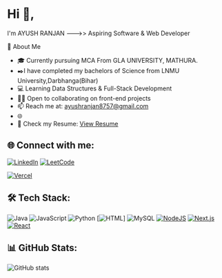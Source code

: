 
# Hi 👋,
  I'm AYUSH RANJAN
--->> Aspiring Software & Web Developer

🚀 About Me
- 🎓 Currently pursuing MCA From GLA UNIVERSITY, MATHURA.
- ✒️I have completed my bachelors of Science from LNMU University,Darbhanga(Bihar)
- 💻 Learning Data Structures & Full-Stack Development
- 👨‍💻 Open to collaborating on front-end projects
- 📫 Reach me at: ayushranjan8757@gmail.com
- 🌐<!-- Portfolio: [My Portfolio](https://yourusername.github.io/MyPortfolio/)-->
- 📄 Check my Resume: [View Resume](https://docs.google.com/document/d/1JCxXlYB_t7aMnlieWl9jrrETbrFitwfV5m0rZ9GGnkk/edit?usp=sharing)

## 🌐 Connect with me:
[![LinkedIn](https://img.shields.io/badge/LinkedIn-blue?logo=linkedin&logoColor=white)](https://www.linkedin.com/in/ayush-ranjan-710067329/)
[![LeetCode](https://img.shields.io/badge/LeetCode-000000?logo=LeetCode&logoColor=#d16c06)](https://leetcode.com/u/axranjan87/)

[![Vercel](https://img.shields.io/badge/Vercel-%23000000.svg?logo=vercel&logoColor=white)](https://vercel.com/ayus-projects-ac870de6)

## 🛠 Tech Stack:
![Java](https://img.shields.io/badge/java-%23ED8B00.svg?style=for-the-badge&logo=java&logoColor=white)
![JavaScript](https://img.shields.io/badge/javascript-%23323330.svg?style=for-the-badge&logo=javascript&logoColor=%23F7DF1E)
![Python](https://img.shields.io/badge/python-%2314354C.svg?style=for-the-badge&logo=python&logoColor=white)
[![HTML](https://img.shields.io/badge/HTML-%23E34F26.svg?logo=html5&logoColor=white)]
![MySQL](https://img.shields.io/badge/mysql-%2300f.svg?style=for-the-badge&logo=mysql&logoColor=white)
[![NodeJS](https://img.shields.io/badge/Node.js-6DA55F?logo=node.js&logoColor=white)](#)
[![Next.js](https://img.shields.io/badge/Next.js-black?logo=next.js&logoColor=white)](#)
[![React](https://img.shields.io/badge/React-%2320232a.svg?logo=react&logoColor=%2361DAFB)](#)

## 📊 GitHub Stats:
![GitHub stats](https://github-readme-stats.vercel.app/api?username=axranjan87&show_icons=true&theme=radical)
